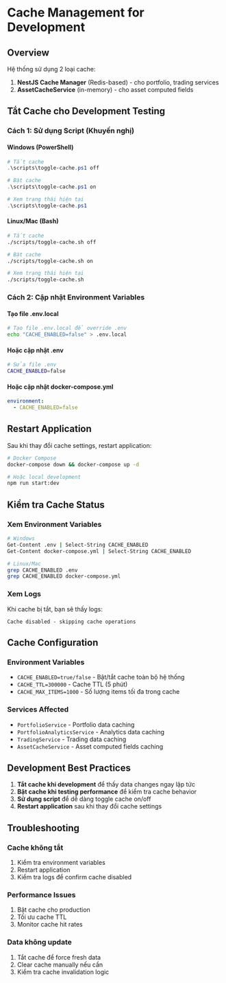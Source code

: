 # Cache Management for Development

## Overview

Hệ thống sử dụng 2 loại cache:
1. **NestJS Cache Manager** (Redis-based) - cho portfolio, trading services
2. **AssetCacheService** (in-memory) - cho asset computed fields

## Tắt Cache cho Development Testing

### Cách 1: Sử dụng Script (Khuyến nghị)

#### Windows (PowerShell)
```powershell
# Tắt cache
.\scripts\toggle-cache.ps1 off

# Bật cache
.\scripts\toggle-cache.ps1 on

# Xem trạng thái hiện tại
.\scripts\toggle-cache.ps1
```

#### Linux/Mac (Bash)
```bash
# Tắt cache
./scripts/toggle-cache.sh off

# Bật cache
./scripts/toggle-cache.sh on

# Xem trạng thái hiện tại
./scripts/toggle-cache.sh
```

### Cách 2: Cập nhật Environment Variables

#### Tạo file .env.local
```bash
# Tạo file .env.local để override .env
echo "CACHE_ENABLED=false" > .env.local
```

#### Hoặc cập nhật .env
```bash
# Sửa file .env
CACHE_ENABLED=false
```

#### Hoặc cập nhật docker-compose.yml
```yaml
environment:
  - CACHE_ENABLED=false
```

## Restart Application

Sau khi thay đổi cache settings, restart application:

```bash
# Docker Compose
docker-compose down && docker-compose up -d

# Hoặc local development
npm run start:dev
```

## Kiểm tra Cache Status

### Xem Environment Variables
```bash
# Windows
Get-Content .env | Select-String CACHE_ENABLED
Get-Content docker-compose.yml | Select-String CACHE_ENABLED

# Linux/Mac
grep CACHE_ENABLED .env
grep CACHE_ENABLED docker-compose.yml
```

### Xem Logs
Khi cache bị tắt, bạn sẽ thấy logs:
```
Cache disabled - skipping cache operations
```

## Cache Configuration

### Environment Variables
- `CACHE_ENABLED=true/false` - Bật/tắt cache toàn bộ hệ thống
- `CACHE_TTL=300000` - Cache TTL (5 phút)
- `CACHE_MAX_ITEMS=1000` - Số lượng items tối đa trong cache

### Services Affected
- `PortfolioService` - Portfolio data caching
- `PortfolioAnalyticsService` - Analytics data caching  
- `TradingService` - Trading data caching
- `AssetCacheService` - Asset computed fields caching

## Development Best Practices

1. **Tắt cache khi development** để thấy data changes ngay lập tức
2. **Bật cache khi testing performance** để kiểm tra cache behavior
3. **Sử dụng script** để dễ dàng toggle cache on/off
4. **Restart application** sau khi thay đổi cache settings

## Troubleshooting

### Cache không tắt
1. Kiểm tra environment variables
2. Restart application
3. Kiểm tra logs để confirm cache disabled

### Performance Issues
1. Bật cache cho production
2. Tối ưu cache TTL
3. Monitor cache hit rates

### Data không update
1. Tắt cache để force fresh data
2. Clear cache manually nếu cần
3. Kiểm tra cache invalidation logic
